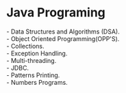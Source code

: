 <h1>Java Programing</h1>
- Data Structures and Algorithms (DSA).<br>
- Object Oriented Programming(OPP'S).<br>
- Collections.  <br>
- Exception Handling. <br>
- Multi-threading.   <br>
- JDBC.<br>
- Patterns Printing. <br>
- Numbers Programs.
